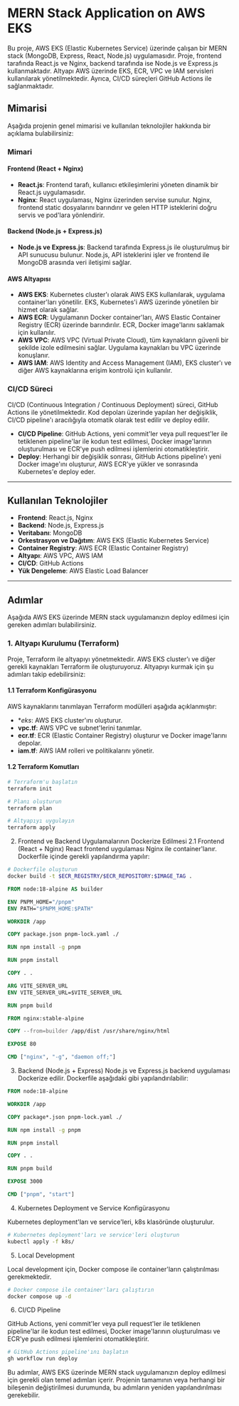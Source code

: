 # MERN Stack Application on AWS EKS

Bu proje, AWS EKS (Elastic Kubernetes Service) üzerinde çalışan bir MERN stack (MongoDB, Express, React, Node.js) uygulamasıdır. Proje, frontend tarafında React.js ve Nginx, backend tarafında ise Node.js ve Express.js kullanmaktadır. Altyapı AWS üzerinde EKS, ECR, VPC ve IAM servisleri kullanılarak yönetilmektedir. Ayrıca, CI/CD süreçleri GitHub Actions ile sağlanmaktadır.

## Mimarisi

Aşağıda projenin genel mimarisi ve kullanılan teknolojiler hakkında bir açıklama bulabilirsiniz:

### **Mimari**

#### **Frontend (React + Nginx)**

- **React.js**: Frontend tarafı, kullanıcı etkileşimlerini yöneten dinamik bir React.js uygulamasıdır.
- **Nginx**: React uygulaması, Nginx üzerinden servise sunulur. Nginx, frontend static dosyalarını barındırır ve gelen HTTP isteklerini doğru servis ve pod'lara yönlendirir.

#### **Backend (Node.js + Express.js)**

- **Node.js ve Express.js**: Backend tarafında Express.js ile oluşturulmuş bir API sunucusu bulunur. Node.js, API isteklerini işler ve frontend ile MongoDB arasında veri iletişimi sağlar.
  
#### **AWS Altyapısı**

- **AWS EKS**: Kubernetes cluster'ı olarak AWS EKS kullanılarak, uygulama container'ları yönetilir. EKS, Kubernetes'i AWS üzerinde yönetilen bir hizmet olarak sağlar.
- **AWS ECR**: Uygulamanın Docker container'ları, AWS Elastic Container Registry (ECR) üzerinde barındırılır. ECR, Docker image'larını saklamak için kullanılır.
- **AWS VPC**: AWS VPC (Virtual Private Cloud), tüm kaynakların güvenli bir şekilde izole edilmesini sağlar. Uygulama kaynakları bu VPC üzerinde konuşlanır.
- **AWS IAM**: AWS Identity and Access Management (IAM), EKS cluster'ı ve diğer AWS kaynaklarına erişim kontrolü için kullanılır.

### **CI/CD Süreci**

CI/CD (Continuous Integration / Continuous Deployment) süreci, GitHub Actions ile yönetilmektedir. Kod depoları üzerinde yapılan her değişiklik, CI/CD pipeline'ı aracılığıyla otomatik olarak test edilir ve deploy edilir.

- **CI/CD Pipeline**: GitHub Actions, yeni commit'ler veya pull request'ler ile tetiklenen pipeline'lar ile kodun test edilmesi, Docker image'larının oluşturulması ve ECR'ye push edilmesi işlemlerini otomatikleştirir.
- **Deploy**: Herhangi bir değişiklik sonrası, GitHub Actions pipeline'ı yeni Docker image'ını oluşturur, AWS ECR'ye yükler ve sonrasında Kubernetes'e deploy eder.

---

## Kullanılan Teknolojiler

- **Frontend**: React.js, Nginx
- **Backend**: Node.js, Express.js
- **Veritabanı**: MongoDB
- **Orkestrasyon ve Dağıtım**: AWS EKS (Elastic Kubernetes Service)
- **Container Registry**: AWS ECR (Elastic Container Registry)
- **Altyapı**: AWS VPC, AWS IAM
- **CI/CD**: GitHub Actions
- **Yük Dengeleme**: AWS Elastic Load Balancer

---

## Adımlar

Aşağıda AWS EKS üzerinde MERN stack uygulamanızın deploy edilmesi için gereken adımları bulabilirsiniz.

### 1. **Altyapı Kurulumu (Terraform)**

Proje, Terraform ile altyapıyı yönetmektedir. AWS EKS cluster'ı ve diğer gerekli kaynakları Terraform ile oluşturuyoruz. Altyapıyı kurmak için şu adımları takip edebilirsiniz:

#### 1.1 **Terraform Konfigürasyonu**

AWS kaynaklarını tanımlayan Terraform modülleri aşağıda açıklanmıştır:

- **eks*: AWS EKS cluster'ını oluşturur.
- **vpc.tf**: AWS VPC ve subnet'lerini tanımlar.
- **ecr.tf**: ECR (Elastic Container Registry) oluşturur ve Docker image'larını depolar.
- **iam.tf**: AWS IAM rolleri ve politikalarını yönetir.

#### 1.2 **Terraform Komutları**

```bash
# Terraform'u başlatın
terraform init

# Planı oluşturun
terraform plan

# Altyapıyı uygulayın
terraform apply
```


2. Frontend ve Backend Uygulamalarının Dockerize Edilmesi
2.1 Frontend (React + Nginx)
React frontend uygulaması Nginx ile container'lanır. Dockerfile içinde gerekli yapılandırma yapılır:

```bash
# Dockerfile oluşturun
docker build -t $ECR_REGISTRY/$ECR_REPOSITORY:$IMAGE_TAG .
```

```Dockerfile
FROM node:18-alpine AS builder

ENV PNPM_HOME="/pnpm"
ENV PATH="$PNPM_HOME:$PATH"

WORKDIR /app 

COPY package.json pnpm-lock.yaml ./

RUN npm install -g pnpm 

RUN pnpm install

COPY . .

ARG VITE_SERVER_URL
ENV VITE_SERVER_URL=$VITE_SERVER_URL

RUN pnpm build 

FROM nginx:stable-alpine 

COPY --from=builder /app/dist /usr/share/nginx/html

EXPOSE 80

CMD ["nginx", "-g", "daemon off;"]  
```
3. Backend (Node.js + Express)
Node.js ve Express.js backend uygulaması Dockerize edilir. Dockerfile aşağıdaki gibi yapılandırılabilir:

```Dockerfile
FROM node:18-alpine

WORKDIR /app

COPY package*.json pnpm-lock.yaml ./

RUN npm install -g pnpm 

RUN pnpm install

COPY . .

RUN pnpm build

EXPOSE 3000

CMD ["pnpm", "start"]
```

4. Kubernetes Deployment ve Service Konfigürasyonu

Kubernetes deployment'ları ve service'leri, k8s klasöründe oluşturulur.

```bash
# Kubernetes deployment'ları ve service'leri oluşturun
kubectl apply -f k8s/
```

5. Local Development

Local development için, Docker compose ile container'ların çalıştırılması gerekmektedir.

```bash
# Docker compose ile container'ları çalıştırın
docker compose up -d
```

6. CI/CD Pipeline

GitHub Actions, yeni commit'ler veya pull request'ler ile tetiklenen pipeline'lar ile kodun test edilmesi, Docker image'larının oluşturulması ve ECR'ye push edilmesi işlemlerini otomatikleştirir.

```bash
# GitHub Actions pipeline'ını başlatın
gh workflow run deploy
```

Bu adımlar, AWS EKS üzerinde MERN stack uygulamanızın deploy edilmesi için gerekli olan temel adımları içerir. Projenin tamamının veya herhangi bir bileşenin değiştirilmesi durumunda, bu adımların yeniden yapılandırılması gerekebilir.